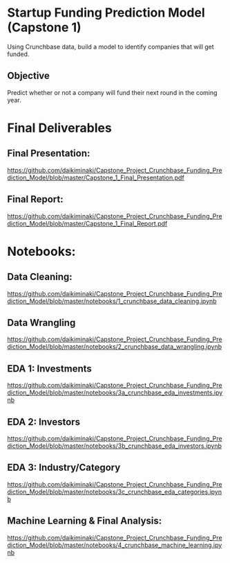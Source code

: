 # Startup Funding Prediction Model (Capstone 1)
Using Crunchbase data, build a model to identify companies that will get funded.

## Objective
Predict whether or not a company will fund their next round in the coming year.

# Final Deliverables
## Final Presentation:
https://github.com/daikiminaki/Capstone_Project_Crunchbase_Funding_Prediction_Model/blob/master/Capstone_1_Final_Presentation.pdf

## Final Report:
https://github.com/daikiminaki/Capstone_Project_Crunchbase_Funding_Prediction_Model/blob/master/Capstone_1_Final_Report.pdf

# Notebooks:
## Data Cleaning:
https://github.com/daikiminaki/Capstone_Project_Crunchbase_Funding_Prediction_Model/blob/master/notebooks/1_crunchbase_data_cleaning.ipynb

## Data Wrangling
https://github.com/daikiminaki/Capstone_Project_Crunchbase_Funding_Prediction_Model/blob/master/notebooks/2_crunchbase_data_wrangling.ipynb

## EDA 1: Investments
https://github.com/daikiminaki/Capstone_Project_Crunchbase_Funding_Prediction_Model/blob/master/notebooks/3a_crunchbase_eda_investments.ipynb

## EDA 2: Investors
https://github.com/daikiminaki/Capstone_Project_Crunchbase_Funding_Prediction_Model/blob/master/notebooks/3b_crunchbase_eda_investors.ipynb

## EDA 3: Industry/Category
https://github.com/daikiminaki/Capstone_Project_Crunchbase_Funding_Prediction_Model/blob/master/notebooks/3c_crunchbase_eda_categories.ipynb

## Machine Learning & Final Analysis:
https://github.com/daikiminaki/Capstone_Project_Crunchbase_Funding_Prediction_Model/blob/master/notebooks/4_crunchbase_machine_learning.ipynb
